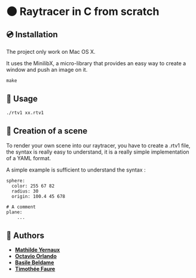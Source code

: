 # :new_moon: Raytracer in C from scratch

## :cd: Installation
The project only work on Mac OS X.

It uses the MinilibX, a micro-library that provides an easy way to create a window and push an image on it.
```
make
```

## :monkey: Usage
```
./rtv1 xx.rtv1
```

## :movie_camera: Creation of a scene
To render your own scene into our raytracer, you have to create a .rtv1 file, the syntax is really easy to understand, it is a really simple implementation of a YAML format.

A simple example is sufficient to understand the syntax :
```
sphere:
  color: 255 67 82
  radius: 30
  origin: 100.4 45 678

# A comment
plane:
    ...
```

## :muscle: Authors
* [**Mathilde Yernaux**](https://github.com/myernaux)
* [**Octavio Orlando**](https://github.com/ocojeda)
* [**Basile Beldame**](https://github.com/bbeldame)
* [**Timothée Faure**](https://github.com/tfaure42)